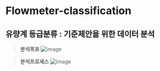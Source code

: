 # Flowmeter-classification
## 유량계 등급분류 : 기준제안을 위한 데이터 분석

> **분석목표**
![image](https://user-images.githubusercontent.com/101242683/206277089-6e321704-3e67-4db0-9c0f-7c5cadeff6c8.png)

> **분석프로세스**
![image](https://user-images.githubusercontent.com/101242683/206276682-d80400c8-c1ee-4a63-a1ef-58856953c5f6.png)

